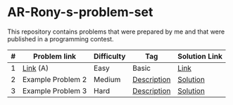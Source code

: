 # AR-Rony-s-problem-set
This repository contains problems that were prepared by me and that were published in a programming contest.

| # | Problem link | Difficulty | Tag | Solution Link  |
|------------|------------------------|------------|---------------------|---------------------|
| 1 | [Link](https://codeforces.com/gym/398095/problem/A) (A) | Easy| Basic | [Link](1.cpp) |
| 2 | Example Problem 2      | Medium     | [Description](link) | [Solution](link)    |
| 3 | Example Problem 3      | Hard       | [Description](link) | [Solution](link)    |
